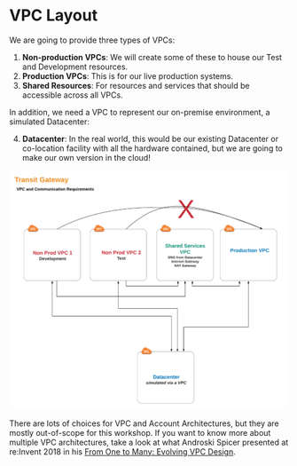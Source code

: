 # VPC Layout

We are going to provide three types of VPCs:

1. **Non-production VPCs**: We will create some of these to house our Test and Development resources.
2. **Production VPCs**: This is for our live production systems.
3. **Shared Resources**: For resources and services that should be accessible across all VPCs.

In addition, we need a VPC to represent our on-premise environment, a simulated Datacenter:

4. **Datacenter**: In the real world, this would be our existing Datacenter or co-location facility with all the hardware contained, but we are going to make our own version in the cloud!

![Speficy Details Screenshot](../images/hybrid-vpcs-diagram.png)

There are lots of choices for VPC and Account Architectures, but they are mostly out-of-scope for this workshop. If you want to know more about multiple VPC architectures, take a look at what Androski Spicer presented at re:Invent 2018 in his [From One to Many: Evolving VPC Design](https://www.youtube.com/watch?v=9Nikqn_02Oc "youtube video").

